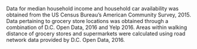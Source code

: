 Data for median household income and household car availability was obtained from the US Census Bureau’s American Community Survey, 2015.  Data pertaining to grocery store locations was obtained through a combination of D.C. Open Data, 2016 and Yelp 2016. Areas within walking distance of grocery stores and supermarkets were calculated using road network data provided by D.C. Open Data, 2016. 
